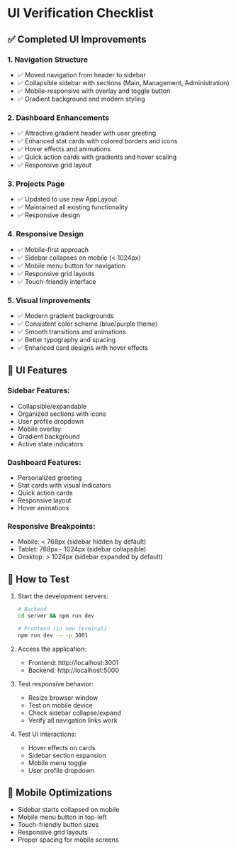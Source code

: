 # UI Verification Checklist

## ✅ Completed UI Improvements

### 1. Navigation Structure
- ✅ Moved navigation from header to sidebar
- ✅ Collapsible sidebar with sections (Main, Management, Administration)
- ✅ Mobile-responsive with overlay and toggle button
- ✅ Gradient background and modern styling

### 2. Dashboard Enhancements
- ✅ Attractive gradient header with user greeting
- ✅ Enhanced stat cards with colored borders and icons
- ✅ Hover effects and animations
- ✅ Quick action cards with gradients and hover scaling
- ✅ Responsive grid layout

### 3. Projects Page
- ✅ Updated to use new AppLayout
- ✅ Maintained all existing functionality
- ✅ Responsive design

### 4. Responsive Design
- ✅ Mobile-first approach
- ✅ Sidebar collapses on mobile (< 1024px)
- ✅ Mobile menu button for navigation
- ✅ Responsive grid layouts
- ✅ Touch-friendly interface

### 5. Visual Improvements
- ✅ Modern gradient backgrounds
- ✅ Consistent color scheme (blue/purple theme)
- ✅ Smooth transitions and animations
- ✅ Better typography and spacing
- ✅ Enhanced card designs with hover effects

## 🎨 UI Features

### Sidebar Features:
- Collapsible/expandable
- Organized sections with icons
- User profile dropdown
- Mobile overlay
- Gradient background
- Active state indicators

### Dashboard Features:
- Personalized greeting
- Stat cards with visual indicators
- Quick action cards
- Responsive layout
- Hover animations

### Responsive Breakpoints:
- Mobile: < 768px (sidebar hidden by default)
- Tablet: 768px - 1024px (sidebar collapsible)
- Desktop: > 1024px (sidebar expanded by default)

## 🚀 How to Test

1. Start the development servers:
   ```bash
   # Backend
   cd server && npm run dev
   
   # Frontend (in new terminal)
   npm run dev -- -p 3001
   ```

2. Access the application:
   - Frontend: http://localhost:3001
   - Backend: http://localhost:5000

3. Test responsive behavior:
   - Resize browser window
   - Test on mobile device
   - Check sidebar collapse/expand
   - Verify all navigation links work

4. Test UI interactions:
   - Hover effects on cards
   - Sidebar section expansion
   - Mobile menu toggle
   - User profile dropdown

## 📱 Mobile Optimizations

- Sidebar starts collapsed on mobile
- Mobile menu button in top-left
- Touch-friendly button sizes
- Responsive grid layouts
- Proper spacing for mobile screens